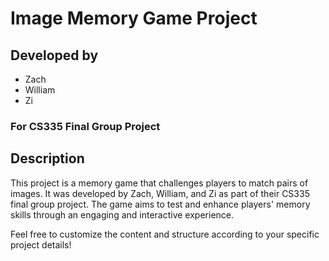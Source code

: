 # Image Memory Game Project

## Developed by
- Zach
- William
- Zi

### For CS335 Final Group Project

## Description

This project is a memory game that challenges players to match pairs of images. It was developed by Zach, William, and Zi as part of their CS335 final group project. The game aims to test and enhance players' memory skills through an engaging and interactive experience.

Feel free to customize the content and structure according to your specific project details!
